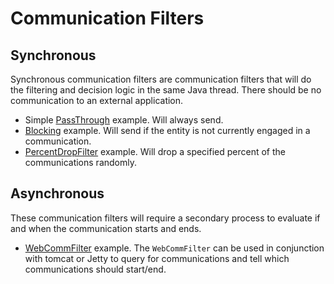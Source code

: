 # Communication Filters

## Synchronous

Synchronous communication filters are communication filters that will do the filtering and decision logic in the same Java thread. There should be no communication to an external application.

- Simple [PassThrough](PassThrough.java) example. Will always send.
- [Blocking](BlockingFilter.java) example. Will send if the entity is not currently engaged in a communication.
- [PercentDropFilter](PercentDropFilter.java) example. Will drop a specified percent of the communications randomly.

## Asynchronous

These communication filters will require a secondary process to evaluate if and when the communication starts and ends.

- [WebCommFilter](WebCommFilter.java) example. The `WebCommFilter` can be used in conjunction with tomcat or Jetty to query for communications and tell which communications should start/end.
